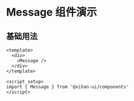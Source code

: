 # Message 组件演示

## 基础用法

```vue
<template>
  <div>
    <Message />
  </div>
</template>

<script setup>
import { Message } from '@xihan-ui/components'
</script>
```

